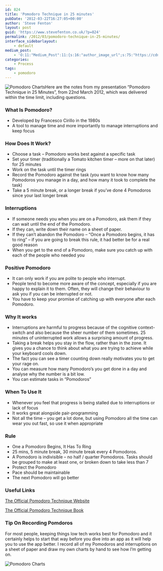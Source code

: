```yaml
---
id: 824
title: 'Pomodoro Technique in 25 minutes'
pubDate: '2012-03-22T16:27:05+00:00'
author: 'Steve Fenton'
layout: post
guid: 'https://www.stevefenton.co.uk/?p=824'
permalink: /2012/03/pomodoro-technique-in-25-minutes/
interface_sidebarlayout:
    - default
medium_post:
    - 'O:11:"Medium_Post":11:{s:16:"author_image_url";s:75:"https://cdn-images-1.medium.com/fit/c/400/400/1*eXkhfEuF41g5W_xnc_ydLA.jpeg";s:10:"author_url";s:38:"https://medium.com/@steve.fenton.co.uk";s:11:"byline_name";N;s:12:"byline_email";N;s:10:"cross_link";s:3:"yes";s:2:"id";s:12:"c0ce6f3c1746";s:21:"follower_notification";s:3:"yes";s:7:"license";s:19:"all-rights-reserved";s:14:"publication_id";s:2:"-1";s:6:"status";s:5:"draft";s:3:"url";s:51:"https://medium.com/@steve.fenton.co.uk/c0ce6f3c1746";}'
categories:
    - Process
tags:
    - pomodoro
---
```


![Pomodoro Charts](https://www.stevefenton.co.uk/wp-content/uploads/2015/07/pomodoro_chart.jpg)Here are the notes from my presentation “Pomodoro Technique in 25 Minutes”, from 22nd March 2012, which was delivered within the time limit, including questions.

### What Is Pomodoro?

- Developed by Francesco Cirillo in the 1980s
- A tool to manage time and more importantly to manage interruptions and keep focus

### How Does It Work?

- Choose a task – Pomodoro works best against a specific task
- Set your timer (traditionally a Tomato kitchen timer – more on that later) for 25 minutes
- Work on the task until the timer rings
- Record the Pomodoro against the task (you want to know how many Pomodoros you manage in a day, and how many it took to complete the task)
- Take a 5 minute break, or a longer break if you’ve done 4 Pomodoros since your last longer break

### Interruptions

- If someone needs you when you are on a Pomodoro, ask them if they can wait until the end of the Pomodoro.
- If they can, write down their name on a sheet of paper.
- If they can’t abandon the Pomodoro – “Once a Pomodoro begins, it has to ring” – if you are going to break this rule, it had better be for a real good reason
- When you get to the end of a Pomodoro, make sure you catch up with each of the people who needed you

### Positive Pomodoro

- It can only work if you are polite to people who interrupt.
- People tend to become more aware of the concept, especially if you are happy to explain it to them. Often, they will change their behaviour to ask you if you can be interrupted or not.
- You have to keep your promise of catching up with everyone after each Pomodoro.

### Why It works

- Interruptions are harmful to progress because of the cognitive context-switch and also because the sheer number of them sometimes. 25 minutes of uninterrupted work allows a surprising amount of progress.
- Taking a break helps you stay in the flow, rather than in the zone. It gives you a chance to think about what you are trying to achieve while your keyboard cools down.
- The fact you can see a timer counting down really motivates you to get your rage on.
- You can measure how many Pomodoro’s you get done in a day and analyse why the number is a bit low.
- You can estimate tasks in “Pomodoros”

### When To Use It

- Whenever you feel that progress is being stalled due to interruptions or lack of focus
- It works great alongside pair-programming
- Not all the time – you get a lot done, but using Pomodoro all the time can wear you out fast, so use it when appropriate

### Rule

- One a Pomodoro Begins, It Has To Ring
- 25 mins, 5 minute break, 30 minute break every 4 Pomodoros.
- A Pomodoro is indivisible – no half / quarter Pomodoros. Tasks should be grouped to make at least one, or broken down to take less than 7
- Protect the Pomodoro
- Pace should be maintainable
- The next Pomodoro will go better

### Useful Links

[The Official Pomodoro Technique Website](https://cirillocompany.de/pages/pomodoro-technique)

[The Official Pomodoro Technique Book](https://cirillocompany.de/pages/pomodoro-technique/book/)

### Tip On Recording Pomdoros

For most people, keeping things low tech works best for Pomodoro and it certainly helps to start that way before you dive into an app as it will help you to use the app better. I record all of my Pomodoros and interruptions on a sheet of paper and draw my own charts by hand to see how I’m getting on.

![Pomodoro Charts](https://www.stevefenton.co.uk/wp-content/uploads/2015/07/pomodoro_chart.jpg)